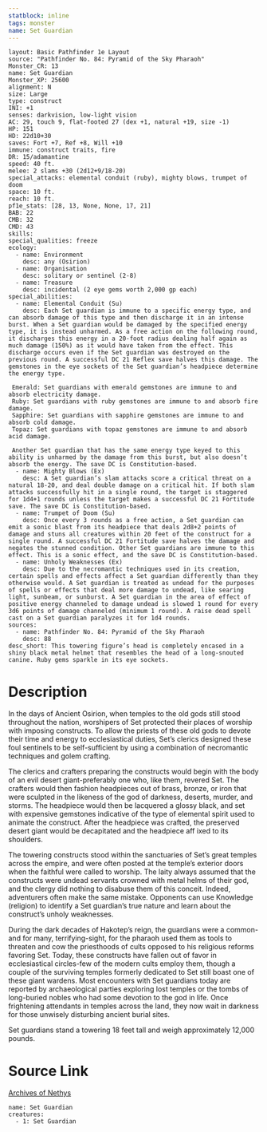```yaml
---
statblock: inline
tags: monster
name: Set Guardian
---
```

```statblock
layout: Basic Pathfinder 1e Layout
source: "Pathfinder No. 84: Pyramid of the Sky Pharaoh"
Monster_CR: 13
name: Set Guardian
Monster_XP: 25600
alignment: N
size: Large
type: construct
INI: +1
senses: darkvision, low-light vision
AC: 29, touch 9, flat-footed 27 (dex +1, natural +19, size -1)
HP: 151
HD: 22d10+30
saves: Fort +7, Ref +8, Will +10
immune: construct traits, fire
DR: 15/adamantine
speed: 40 ft.
melee: 2 slams +30 (2d12+9/18-20)
special_attacks: elemental conduit (ruby), mighty blows, trumpet of doom
space: 10 ft.
reach: 10 ft.
pf1e_stats: [28, 13, None, None, 17, 21]
BAB: 22
CMB: 32
CMD: 43
skills: 
special_qualities: freeze
ecology:
  - name: Environment
    desc: any (Osirion)
  - name: Organisation
    desc: solitary or sentinel (2-8)
  - name: Treasure
    desc: incidental (2 eye gems worth 2,000 gp each)
special_abilities:
  - name: Elemental Conduit (Su)
    desc: Each Set guardian is immune to a specific energy type, and can absorb damage of this type and then discharge it in an intense burst. When a Set guardian would be damaged by the specified energy type, it is instead unharmed. As a free action on the following round, it discharges this energy in a 20-foot radius dealing half again as much damage (150%) as it would have taken from the effect. This discharge occurs even if the Set guardian was destroyed on the previous round. A successful DC 21 Reflex save halves this damage. The gemstones in the eye sockets of the Set guardian’s headpiece determine the energy type.

 Emerald: Set guardians with emerald gemstones are immune to and absorb electricity damage.
 Ruby: Set guardians with ruby gemstones are immune to and absorb fire damage.
 Sapphire: Set guardians with sapphire gemstones are immune to and absorb cold damage.
 Topaz: Set guardians with topaz gemstones are immune to and absorb acid damage.

 Another Set guardian that has the same energy type keyed to this ability is unharmed by the damage from this burst, but also doesn’t absorb the energy. The save DC is Constitution-based.
  - name: Mighty Blows (Ex)
    desc: A Set guardian’s slam attacks score a critical threat on a natural 18-20, and deal double damage on a critical hit. If both slam attacks successfully hit in a single round, the target is staggered for 1d4+1 rounds unless the target makes a successful DC 21 Fortitude save. The save DC is Constitution-based.
  - name: Trumpet of Doom (Su)
    desc: Once every 3 rounds as a free action, a Set guardian can emit a sonic blast from its headpiece that deals 2d8+2 points of damage and stuns all creatures within 20 feet of the construct for a single round. A successful DC 21 Fortitude save halves the damage and negates the stunned condition. Other Set guardians are immune to this effect. This is a sonic effect, and the save DC is Constitution-based.
  - name: Unholy Weaknesses (Ex)
    desc: Due to the necromantic techniques used in its creation, certain spells and effects affect a Set guardian differently than they otherwise would. A Set guardian is treated as undead for the purposes of spells or effects that deal more damage to undead, like searing light, sunbeam, or sunburst. A Set guardian in the area of effect of positive energy channeled to damage undead is slowed 1 round for every 3d6 points of damage channeled (minimum 1 round). A raise dead spell cast on a Set guardian paralyzes it for 1d4 rounds.
sources:
  - name: Pathfinder No. 84: Pyramid of the Sky Pharaoh
    desc: 88
desc_short: This towering figure’s head is completely encased in a shiny black metal helmet that resembles the head of a long-snouted canine. Ruby gems sparkle in its eye sockets.
```
# Description
In the days of Ancient Osirion, when temples to the old gods still stood throughout the nation, worshipers of Set protected their places of worship with imposing constructs. To allow the priests of these old gods to devote their time and energy to ecclesiastical duties, Set’s clerics designed these foul sentinels to be self-sufficient by using a combination of necromantic techniques and golem crafting.

The clerics and crafters preparing the constructs would begin with the body of an evil desert giant-preferably one who, like them, revered Set. The crafters would then fashion headpieces out of brass, bronze, or iron that were sculpted in the likeness of the god of darkness, deserts, murder, and storms. The headpiece would then be lacquered a glossy black, and set with expensive gemstones indicative of the type of elemental spirit used to animate the construct. After the headpiece was crafted, the preserved desert giant would be decapitated and the headpiece aff ixed to its shoulders.

The towering constructs stood within the sanctuaries of Set’s great temples across the empire, and were often posted at the temple’s exterior doors when the faithful were called to worship. The laity always assumed that the constructs were undead servants crowned with metal helms of their god, and the clergy did nothing to disabuse them of this conceit. Indeed, adventurers often make the same mistake. Opponents can use Knowledge (religion) to identify a Set guardian’s true nature and learn about the construct’s unholy weaknesses.

During the dark decades of Hakotep’s reign, the guardians were a common-and for many, terrifying-sight, for the pharaoh used them as tools to threaten and cow the priesthoods of cults opposed to his religious reforms favoring Set. Today, these constructs have fallen out of favor in ecclesiastical circles-few of the modern cults employ them, though a couple of the surviving temples formerly dedicated to Set still boast one of these giant wardens. Most encounters with Set guardians today are reported by archaeological parties exploring lost temples or the tombs of long-buried nobles who had some devotion to the god in life. Once frightening attendants in temples across the land, they now wait in darkness for those unwisely disturbing ancient burial sites.

Set guardians stand a towering 18 feet tall and weigh approximately 12,000 pounds.
# Source Link
[Archives of Nethys](https://aonprd.com/MonsterDisplay.aspx?ItemName=Set%20Guardian)
```encounter-table
name: Set Guardian
creatures:
  - 1: Set Guardian
```
